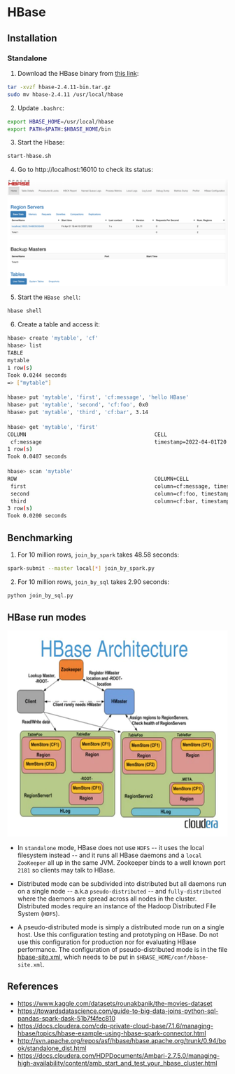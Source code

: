 # HBase

## Installation

### Standalone

1. Download the HBase binary from [this link](https://hbase.apache.org/):

```bash
tar -xvzf hbase-2.4.11-bin.tar.gz
sudo mv hbase-2.4.11 /usr/local/hbase
```

2. Update `.bashrc`:
```bash
export HBASE_HOME=/usr/local/hbase
export PATH=$PATH:$HBASE_HOME/bin
```

3. Start the Hbase:
```bash
start-hbase.sh
```

4. Go to http://localhost:16010 to check its status:
<p float="left">
	<img src="pix/status.png" width="800" />
</p>

5. Start the `HBase shell`:
```bash
hbase shell
```

6. Create a table and access it:
```bash
hbase> create 'mytable', 'cf'
hbase> list
TABLE
mytable
1 row(s)
Took 0.0244 seconds
=> ["mytable"]

hbase> put 'mytable', 'first', 'cf:message', 'hello HBase'
hbase> put 'mytable', 'second', 'cf:foo', 0x0
hbase> put 'mytable', 'third', 'cf:bar', 3.14

hbase> get 'mytable', 'first'
COLUMN                                         CELL
 cf:message                                    timestamp=2022-04-01T20:07:49.762, value=hello HBase
1 row(s)
Took 0.0407 seconds

hbase> scan 'mytable'
ROW                                            COLUMN+CELL
 first                                         column=cf:message, timestamp=2022-04-01T20:07:49.762, value=hello HBase
 second                                        column=cf:foo, timestamp=2022-04-01T20:08:36.932, value=0
 third                                         column=cf:bar, timestamp=2022-04-01T20:08:59.407, value=3.14
3 row(s)
Took 0.0200 seconds
```

## Benchmarking

1. For 10 million rows, `join_by_spark` takes 48.58 seconds:
```bash
spark-submit --master local[*] join_by_spark.py
```

2. For 10 million rows, `join_by_sql` takes 2.90 seconds:
```bash
python join_by_sql.py
```

## HBase run modes

<p float="left">
	<img src="pix/hbase_architecture.png" width="550" />
</p>

* In `standalone` mode, HBase does not use `HDFS` -- it uses the local filesystem instead -- and it runs all HBase daemons and a `local ZooKeeper` all up in the same JVM. Zookeeper binds to a well known port `2181` so clients may talk to HBase.

* Distributed mode can be subdivided into distributed but all daemons run on a single node -- a.k.a `pseudo-distributed` -- and `fully-distributed` where the daemons are spread across all nodes in the cluster. Distributed modes require an instance of the Hadoop Distributed File System (`HDFS`).

* A pseudo-distributed mode is simply a distributed mode run on a single host. Use this configuration testing and prototyping on HBase. Do not use this configuration for production nor for evaluating HBase performance. The configuration of pseudo-distributed mode is in the file [hbase-site.xml](conf/hbase-site.xml), which needs to be put in `$HBASE_HOME/conf/hbase-site.xml`.

## References
* https://www.kaggle.com/datasets/rounakbanik/the-movies-dataset
* https://towardsdatascience.com/guide-to-big-data-joins-python-sql-pandas-spark-dask-51b7f4fec810
* https://docs.cloudera.com/cdp-private-cloud-base/7.1.6/managing-hbase/topics/hbase-example-using-hbase-spark-connector.html
* http://svn.apache.org/repos/asf/hbase/hbase.apache.org/trunk/0.94/book/standalone_dist.html
* https://docs.cloudera.com/HDPDocuments/Ambari-2.7.5.0/managing-high-availability/content/amb_start_and_test_your_hbase_cluster.html
